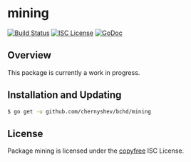 mining
======

[![Build Status](https://travis-ci.org/chernyshev/bchd.png?branch=master)](https://travis-ci.org/chernyshev/bchd)
[![ISC License](http://img.shields.io/badge/license-ISC-blue.svg)](http://copyfree.org)
[![GoDoc](https://img.shields.io/badge/godoc-reference-blue.svg)](http://godoc.org/github.com/chernyshev/bchd/mining)

## Overview

This package is currently a work in progress.

## Installation and Updating

```bash
$ go get -u github.com/chernyshev/bchd/mining
```

## License

Package mining is licensed under the [copyfree](http://copyfree.org) ISC
License.
